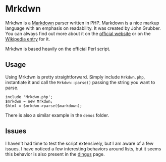Mrkdwn
====
Mrkdwn is a [Markdown][] parser written in PHP. Markdown is a nice
markup language with an emphasis on readability. It was created by
John Grubber. You can always find out more about it on the [official
website][markdown] or on the [Wikipedia entry][wiki] for it.

Mrkdwn is based heavily on the official Perl script.

[markdown]: http://daringfireball.net/projects/markdown "Markdown"
[wiki]: http://en.wikipedia.org/wiki/Markdown "Markdown - Wikipedia"

Usage
----
Using Mrkdwn is pretty straightforward. Simply include `Mrkdwn.php`,
instantiate it and call the `Mrkdwn::parse()` passing the string you
want to parse.

    include 'Mrkdwn.php';
    $mrkdwn = new Mrkdwn;
    $html = $mrkdwn->parse($markdown);

There is also a similar example in the `demos` folder.

Issues
----
I haven't had time to test the script extensively, but I am aware of
a few issues. I have noticed a few interesting behaviors around lists,
but it seems this behavior is also present in the [dingus][] page.

[dingus]: http://daringfireball.net/projects/markdown/dingus "Markdown Dingus"

